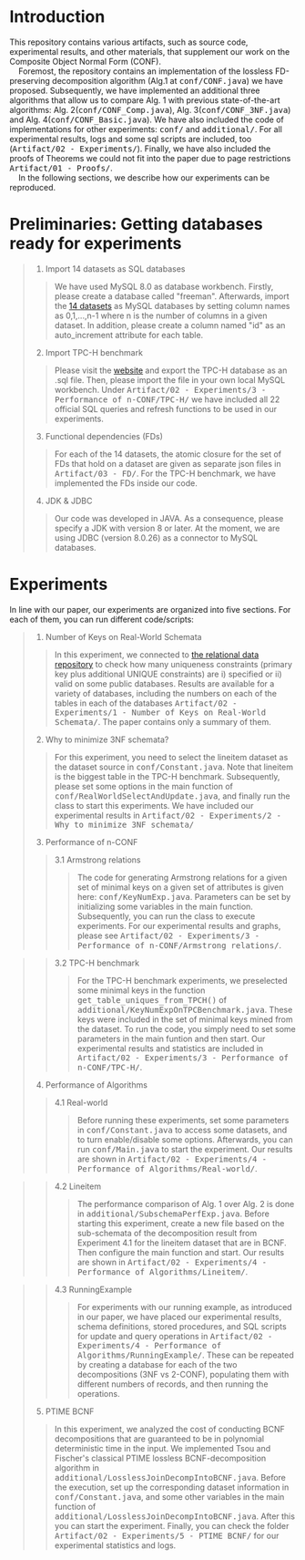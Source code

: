 # Introduction
This repository contains various artifacts, such as source code, experimental results, and other materials, that supplement our work on the Composite Object Normal Form (CONF).\
&nbsp;&nbsp;&nbsp;&nbsp;Foremost, the repository contains an implementation of the lossless FD-preserving decomposition algorithm (Alg.1 at <kbd>conf/CONF.java</kbd>) we have proposed. Subsequently, we have implemented an additional three algorithms that allow us to compare Alg. 1 with previous state-of-the-art algorithms: Alg. 2(<kbd>conf/CONF_Comp.java</kbd>), Alg. 3(<kbd>conf/CONF_3NF.java</kbd>) and Alg. 4(<kbd>conf/CONF_Basic.java</kbd>). We have also included the code of implementations for other experiments: <kbd>conf/</kbd> and <kbd>additional/</kbd>. For all experimental results, logs and some sql scripts are included, too (<kbd>Artifact/02 - Experiments/</kbd>). Finally, we have also included the proofs of Theorems we could not fit into the paper due to page restrictions <kbd>Artifact/01 - Proofs/</kbd>.\
&nbsp;&nbsp;&nbsp;&nbsp;In the following sections, we describe how our experiments can be reproduced. 
# Preliminaries: Getting databases ready for experiments
> 1. Import 14 datasets as SQL databases
>> We have used MySQL 8.0 as database workbench. Firstly, please create a database called "freeman". Afterwards, import the [14 datasets](https://hpi.de/naumann/projects/repeatability/data-profiling/fds.html) as MySQL databases by setting column names as 0,1,...,n-1 where n is the number of columns in a given dataset. In addition, please create a column named "id" as an auto_increment attribute for each table.
> 2. Import TPC-H benchmark
>> Please visit the [website](https://relational.fit.cvut.cz/dataset/TPCH) and export the TPC-H database as an .sql file. Then, please import the file in your own local MySQL workbench. Under <kbd>Artifact/02 - Experiments/3 - Performance of n-CONF/TPC-H/</kbd> we have included all 22 official SQL queries and refresh functions to be used in our experiments.
>3. Functional dependencies (FDs)
>> For each of the 14 datasets, the atomic closure for the set of FDs that hold on a dataset are given as separate json files in <kbd>Artifact/03 - FD/</kbd>. For the TPC-H benchmark, we have implemented the FDs inside our code.
>4. JDK & JDBC
>> Our code was developed in JAVA. As a consequence, please specify a JDK with version 8 or later. At the moment, we are using JDBC (version 8.0.26) as a connector to MySQL databases.
# Experiments
In line with our paper, our experiments are organized into five sections. For each of them, you can run different code/scripts:
>1. Number of Keys on Real-World Schemata
>> In this experiment, we connected to [the relational data
repository](https://relational.fit.cvut.cz) to check how many uniqueness constraints (primary key plus additional UNIQUE constraints) are i) specified or ii) valid on some public databases. Results are available for a variety of databases, including the numbers on each of the tables in each of the databases <kbd>Artifact/02 - Experiments/1 - Number of Keys on Real-World Schemata/</kbd>. The paper contains only a summary of them.
>2. Why to minimize 3NF schemata?
>> For this experiment, you need to select the lineitem dataset as the dataset source in <kbd>conf/Constant.java</kbd>. Note that lineitem is the biggest table in the TPC-H benchmark. Subsequently, please set some options in the main function of <kbd>conf/RealWorldSelectAndUpdate.java</kbd>, and finally run the class to start this experiments. We have included our experimental results in <kbd>Artifact/02 - Experiments/2 - Why to minimize 3NF schemata/</kbd>
> 3. Performance of n-CONF
>> 3.1 Armstrong relations
>>> The code for generating Armstrong relations for a given set of minimal keys on a given set of attributes is given here: <kbd>conf/KeyNumExp.java</kbd>. Parameters can be set by initializing some variables in the main function. Subsequently, you can run the class to execute experiments. For our experimental results and graphs, please see <kbd>Artifact/02 - Experiments/3 - Performance of n-CONF/Armstrong relations/</kbd>.

>> 3.2 TPC-H benchmark
>>> For the TPC-H benchmark experiments, we preselected some minimal keys in the function <kbd>get_table_uniques_from_TPCH()</kbd> of <kbd>additional/KeyNumExpOnTPCBenchmark.java</kbd>. These keys were included in the set of minimal keys mined from the dataset. To run the code, you simply need to set some parameters in the main funtion and then start. Our experimental results and statistics are included in <kbd>Artifact/02 - Experiments/3 - Performance of n-CONF/TPC-H/</kbd>.
> 4. Performance of Algorithms
>> 4.1 Real-world
>>> Before running these experiments, set some parameters in <kbd>conf/Constant.java</kbd> to access some datasets, and to turn enable/disable some options. Afterwards, you can run <kbd>conf/Main.java</kbd> to start the experiment. Our results are shown in <kbd>Artifact/02 - Experiments/4 - Performance of Algorithms/Real-world/</kbd>.

>> 4.2 Lineitem
>>> The performance comparison of Alg. 1 over Alg. 2 is done in <kbd>additional/SubschemaPerfExp.java</kbd>. Before starting this experiment, create a new file based on the sub-schemata of the decomposition result from Experiment 4.1 for the lineitem dataset that are in BCNF. Then configure the main function and start. Our results are shown in <kbd>Artifact/02 - Experiments/4 - Performance of Algorithms/Lineitem/</kbd>.

>> 4.3 RunningExample
>>> For experiments with our running example, as introduced in our paper, we have placed our experimental results, schema definitions, stored procedures, and SQL scripts for update and query operations in <kbd>Artifact/02 - Experiments/4 - Performance of Algorithms/RunningExample/</kbd>. These can be repeated by creating a database for each of the two decompositions (3NF vs 2-CONF), populating them with different numbers of records, and then running the operations. 
> 5. PTIME BCNF
>> In this experiment, we analyzed the cost of conducting BCNF decompositions that are guaranteed to be in polynomial deterministic time in the input. We implemented Tsou and Fischer's classical PTIME lossless BCNF-decomposition algorithm in <kbd>additional/LosslessJoinDecompIntoBCNF.java</kbd>. Before the execution, set up the corresponding dataset information in <kbd>conf/Constant.java</kbd>, and some other variables in the main function of <kbd>additional/LosslessJoinDecompIntoBCNF.java</kbd>. After this you can start the experiment. Finally, you can check the folder <kbd>Artifact/02 - Experiments/5 - PTIME BCNF/</kbd> for our experimental statistics and logs.
